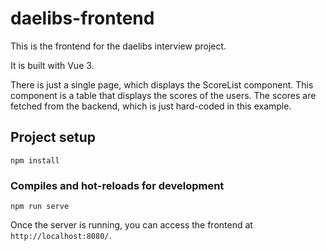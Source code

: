 # daelibs-frontend

This is the frontend for the daelibs interview project.

It is built with Vue 3.

There is just a single page, which displays the ScoreList component. This component is a table that displays the scores of the users. The scores are fetched from the backend, which is just hard-coded
in this example.

## Project setup

```shell
npm install
```

### Compiles and hot-reloads for development

```shell
npm run serve
```

Once the server is running, you can access the frontend at `http://localhost:8080/`.
